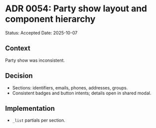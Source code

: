 
# ADR 0054: Party show layout and component hierarchy
Status: Accepted
Date: 2025-10-07

## Context
Party show was inconsistent.

## Decision
- Sections: identifiers, emails, phones, addresses, groups.
- Consistent badges and button intents; details open in shared modal.

## Implementation
- `_list` partials per section.
